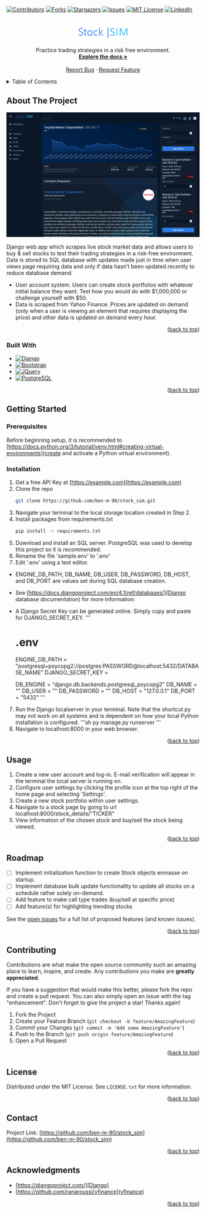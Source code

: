 <!-- Improved compatibility of back to top link: See: https://github.com/othneildrew/Best-README-Template/pull/73 -->
<a name="readme-top"></a>
<!--
*** Thanks for checking out the Best-README-Template. If you have a suggestion
*** that would make this better, please fork the repo and create a pull request
*** or simply open an issue with the tag "enhancement".
*** Don't forget to give the project a star!
*** Thanks again! Now go create something AMAZING! :D
-->



<!-- PROJECT SHIELDS -->
<!--
*** I'm using markdown "reference style" links for readability.
*** Reference links are enclosed in brackets [ ] instead of parentheses ( ).
*** See the bottom of this document for the declaration of the reference variables
*** for contributors-url, forks-url, etc. This is an optional, concise syntax you may use.
*** https://www.markdownguide.org/basic-syntax/#reference-style-links
-->
[![Contributors][contributors-shield]][contributors-url]
[![Forks][forks-shield]][forks-url]
[![Stargazers][stars-shield]][stars-url]
[![Issues][issues-shield]][issues-url]
[![MIT License][license-shield]][license-url]
[![LinkedIn][linkedin-shield]][linkedin-url]



<!-- PROJECT LOGO -->
<br />
<div align="center">
  <a href="https://github.com/ben-m-90/stock_sim">
    <img src="images/logo.png" alt="Logo">
  </a>

<!-- <h3 align="center">project_title</h3> -->

  <p align="center">
    Practice trading strategies in a risk free environment.
    <br />
    <a href="https://github.com/ben-m-90/stock_sim"><strong>Explore the docs »</strong></a>
    <br />
    <br />
    <a href="https://github.com/ben-m-90/stock_sim/issues">Report Bug</a>
    ·
    <a href="https://github.com/ben-m-90/stock_sim/issues">Request Feature</a>
  </p>
</div>



<!-- TABLE OF CONTENTS -->
<details>
  <summary>Table of Contents</summary>
  <ol>
    <li>
      <a href="#about-the-project">About The Project</a>
      <ul>
        <li><a href="#built-with">Built With</a></li>
      </ul>
    </li>
    <li>
      <a href="#getting-started">Getting Started</a>
      <ul>
        <li><a href="#prerequisites">Prerequisites</a></li>
        <li><a href="#installation">Installation</a></li>
      </ul>
    </li>
    <li><a href="#usage">Usage</a></li>
    <li><a href="#roadmap">Roadmap</a></li>
    <li><a href="#contributing">Contributing</a></li>
    <li><a href="#license">License</a></li>
    <li><a href="#contact">Contact</a></li>
    <li><a href="#acknowledgments">Acknowledgments</a></li>
  </ol>
</details>



<!-- ABOUT THE PROJECT -->
## About The Project

[![Product Name Screen Shot][product-screenshot]](https://example.com)

Django web app which scrapes live stock market data and allows users to buy & sell stocks to test their trading strategies in a risk-free environment. Data is stored to SQL database with updates made just in time when user views page requiring data and only if data hasn’t been updated recently to reduce database demand.
* User account system. Users can create stock portfolios with whatever initial balance they want. Test how you would do with $1,000,000 or challenge yourself with $50.
* Data is scraped from Yahoo Finance. Prices are updated on demand (only when a user is viewing an element that requires displaying the price) and other data is updated on demand every hour.

<p align="right">(<a href="#readme-top">back to top</a>)</p>



### Built With

* [![Django][Djangoproject.com]][Django-url]
* [![Bootstrap][Bootstrap.com]][Bootstrap-url]
* [![JQuery][JQuery.com]][JQuery-url]
* [![PostgreSQL][PostgreSQL.org]][PostgreSQL-url]

<p align="right">(<a href="#readme-top">back to top</a>)</p>



<!-- GETTING STARTED -->
## Getting Started

### Prerequisites

Before beginning setup, it is recommended to [https://docs.python.org/3/tutorial/venv.html#creating-virtual-environments](create and activate a Python virtual environment).

### Installation

1. Get a free API Key at [https://example.com](https://example.com)
2. Clone the repo
    ```sh
    git clone https://github.com/ben-m-90/stock_sim.git
    ```
3. Navigate your terminal to the local storage location created in Step 2.
4. Install packages from requirements.txt
    ```sh
    pip install -r requirements.txt
    ```
4. Download and install an SQL server. PostgreSQL was used to develop this project so it is recommended.
5. Rename the file 'sample.env' to '.env'
6. Edit '.env' using a text editor.
* ENGINE_DB_PATH, DB_NAME, DB_USER, DB_PASSWORD, DB_HOST, and DB_PORT are values set during SQL database creation.
* See [https://docs.djangoproject.com/en/4.1/ref/databases/](Django database documentation) for more information.
* A Django Secret Key can be generated online. Simply copy and paste for DJANGO_SECRET_KEY.
    '''
    # .env

    ENGINE_DB_PATH = "postgresql+psycopg2://postgres:PASSWORD@localhost:5432/DATABASE_NAME"
    DJANGO_SECRET_KEY = 

    DB_ENGINE = "django.db.backends.postgresql_psycopg2"
    DB_NAME = ""
    DB_USER = ""
    DB_PASSWORD = ""
    DB_HOST = "127.0.0.1"
    DB_PORT = "5432"
    '''
7. Run the Django localserver in your terminal. Note that the shortcut py may not work on all systems and is dependent on how your local Python installation is configured.
    '''sh
    py manage.py runserver
    '''
8. Navigate to localhost:8000 in your web browser.

<p align="right">(<a href="#readme-top">back to top</a>)</p>



<!-- USAGE EXAMPLES -->
## Usage

1. Create a new user account and log-in. E-mail verification will appear in the terminal the local server is running on.
2. Configure user settings by clicking the profile icon at the top right of the home page and selecting 'Settings'.
3. Create a new stock portfolio within user settings.
4. Navigate to a stock page by going to url localhost:8000/stock_details/"TICKER"
5. View information of the chosen stock and buy/sell the stock being viewed.

<p align="right">(<a href="#readme-top">back to top</a>)</p>



<!-- ROADMAP -->
## Roadmap

- [ ] Implement initialization function to create Stock objects enmasse on startup.
- [ ] Implement database bulk update functionality to update all stocks on a schedule rather solely on-demand.
- [ ] Add feature to make call type trades (buy/sell at specific price)
- [ ] Add feature(s) for highlighting trending stocks

See the [open issues](https://github.com/ben-m-90/stock_sim/issues) for a full list of proposed features (and known issues).

<p align="right">(<a href="#readme-top">back to top</a>)</p>



<!-- CONTRIBUTING -->
## Contributing

Contributions are what make the open source community such an amazing place to learn, inspire, and create. Any contributions you make are **greatly appreciated**.

If you have a suggestion that would make this better, please fork the repo and create a pull request. You can also simply open an issue with the tag "enhancement".
Don't forget to give the project a star! Thanks again!

1. Fork the Project
2. Create your Feature Branch (`git checkout -b feature/AmazingFeature`)
3. Commit your Changes (`git commit -m 'Add some AmazingFeature'`)
4. Push to the Branch (`git push origin feature/AmazingFeature`)
5. Open a Pull Request

<p align="right">(<a href="#readme-top">back to top</a>)</p>



<!-- LICENSE -->
## License

Distributed under the MIT License. See `LICENSE.txt` for more information.

<p align="right">(<a href="#readme-top">back to top</a>)</p>



<!-- CONTACT -->
## Contact

Project Link: [https://github.com/ben-m-90/stock_sim](https://github.com/ben-m-90/stock_sim)

<p align="right">(<a href="#readme-top">back to top</a>)</p>



<!-- ACKNOWLEDGMENTS -->
## Acknowledgments

* [https://djangoproject.com/](Django)
* [https://github.com/ranaroussi/yfinance](yfinance)

<p align="right">(<a href="#readme-top">back to top</a>)</p>



<!-- MARKDOWN LINKS & IMAGES -->
<!-- https://www.markdownguide.org/basic-syntax/#reference-style-links -->
[contributors-shield]: https://img.shields.io/github/contributors/ben-m-90/stock_sim.svg?style=for-the-badge
[contributors-url]: https://github.com/ben-m-90/stock_sim/graphs/contributors
[forks-shield]: https://img.shields.io/github/forks/ben-m-90/stock_sim.svg?style=for-the-badge
[forks-url]: https://github.com/ben-m-90/stock_sim/network/members
[stars-shield]: https://img.shields.io/github/stars/ben-m-90/stock_sim.svg?style=for-the-badge
[stars-url]: https://github.com/ben-m-90/stock_sim/stargazers
[issues-shield]: https://img.shields.io/github/issues/ben-m-90/stock_sim.svg?style=for-the-badge
[issues-url]: https://github.com/ben-m-90/stock_sim/issues
[license-shield]: https://img.shields.io/github/license/ben-m-90/stock_sim.svg?style=for-the-badge
[license-url]: https://github.com/ben-m-90/stock_sim/blob/master/LICENSE.txt
[linkedin-shield]: https://img.shields.io/badge/-LinkedIn-black.svg?style=for-the-badge&logo=linkedin&colorB=555
[linkedin-url]: https://linkedin.com/in/ben-a-miller
[product-screenshot]: images/screenshot.png
[Next.js]: https://img.shields.io/badge/next.js-000000?style=for-the-badge&logo=nextdotjs&logoColor=white
[Next-url]: https://nextjs.org/
[React.js]: https://img.shields.io/badge/React-20232A?style=for-the-badge&logo=react&logoColor=61DAFB
[React-url]: https://reactjs.org/
[Vue.js]: https://img.shields.io/badge/Vue.js-35495E?style=for-the-badge&logo=vuedotjs&logoColor=4FC08D
[Vue-url]: https://vuejs.org/
[Angular.io]: https://img.shields.io/badge/Angular-DD0031?style=for-the-badge&logo=angular&logoColor=white
[Angular-url]: https://angular.io/
[Svelte.dev]: https://img.shields.io/badge/Svelte-4A4A55?style=for-the-badge&logo=svelte&logoColor=FF3E00
[Svelte-url]: https://svelte.dev/
[Laravel.com]: https://img.shields.io/badge/Laravel-FF2D20?style=for-the-badge&logo=laravel&logoColor=white
[Laravel-url]: https://laravel.com
[Bootstrap.com]: https://img.shields.io/badge/Bootstrap-563D7C?style=for-the-badge&logo=bootstrap&logoColor=white
[Bootstrap-url]: https://getbootstrap.com
[JQuery.com]: https://img.shields.io/badge/jQuery-0769AD?style=for-the-badge&logo=jquery&logoColor=white
[JQuery-url]: https://jquery.com 
[Djangoproject.com]: https://img.shields.io/badge/Django-20aa76?style-for-the-badge&logo=django&logoColor=white
[Django-url]: https://djangoproject.com
[PostgreSQL.org]: https://img.shields.io/badge/PostgreSQL-4169E1?style-for-the-badge&logo=postgresql&logoColor=white
[PostgreSQL-url]: https://postgresql.org
